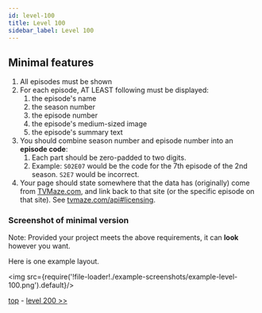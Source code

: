 ```yaml
---
id: level-100
title: Level 100
sidebar_label: Level 100
---
```


## Minimal features

1. All episodes must be shown
1. For each episode, AT LEAST following must be displayed:
   1. the episode's name
   1. the season number
   1. the episode number
   1. the episode's medium-sized image
   1. the episode's summary text
1. You should combine season number and episode number into an **episode code**:
   1. Each part should be zero-padded to two digits.
   1. Example: `S02E07` would be the code for the 7th episode of the 2nd season. `S2E7` would be incorrect.
1. Your page should state somewhere that the data has (originally) come from [TVMaze.com](https://tvmaze.com/), and link back to that site (or the specific episode on that site). See [tvmaze.com/api#licensing](https://www.tvmaze.com/api#licensing).

### Screenshot of minimal version

Note: Provided your project meets the above requirements, it can **look** however you want.

Here is one example layout.

<img src={require('!file-loader!./example-screenshots/example-level-100.png').default}/>

[top](./readme.md) - [level 200 >>](./level-200.md)

